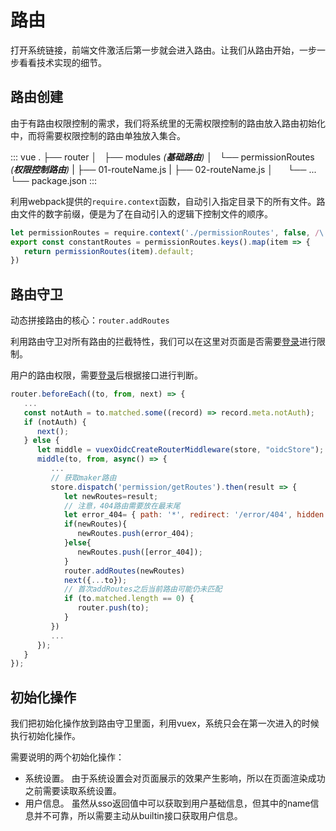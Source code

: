# 路由

打开系统链接，前端文件激活后第一步就会进入路由。让我们从路由开始，一步一步看看技术实现的细节。

## 路由创建

   由于有路由权限控制的需求，我们将系统里的无需权限控制的路由放入路由初始化中，而将需要权限控制的路由单独放入集合。

   ::: vue
   .
   ├── router
   │   ├── modules _(**基础路由**)_
   │   └── permissionRoutes _(**权限控制路由**)_
   |       ├── 01-routeName.js
   |       ├── 02-routeName.js
   │       └── ...
   └── package.json
   :::

   利用webpack提供的`require.context`函数，自动引入指定目录下的所有文件。路由文件的数字前缀，便是为了在自动引入的逻辑下控制文件的顺序。

   ``` js
   let permissionRoutes = require.context('./permissionRoutes', false, /\.js$/);
   export const constantRoutes = permissionRoutes.keys().map(item => {
      return permissionRoutes(item).default;
   })
   ```

## 路由守卫

   动态拼接路由的核心：`router.addRoutes`
   
   利用路由守卫对所有路由的拦截特性，我们可以在这里对页面是否需要[登录](登录.md)进行限制。

   用户的路由权限，需要[登录](登录.md)后根据接口进行判断。

   ``` js
   router.beforeEach((to, from, next) => {
      ...
      const notAuth = to.matched.some((record) => record.meta.notAuth);
      if (notAuth) {
         next();
      } else {
         let middle = vuexOidcCreateRouterMiddleware(store, "oidcStore");
         middle(to, from, async() => {
            ...
            // 获取maker路由
            store.dispatch('permission/getRoutes').then(result => {
               let newRoutes=result;
               // 注意，404路由需要放在最末尾
               let error_404= { path: '*', redirect: '/error/404', hidden: true };
               if(newRoutes){
                  newRoutes.push(error_404);
               }else{
                  newRoutes.push([error_404]);
               }
               router.addRoutes(newRoutes)
               next({...to});
               // 首次addRoutes之后当前路由可能仍未匹配
               if (to.matched.length == 0) {
                  router.push(to);
               }
            })
            ...
         });
      }
   });
   ```

## 初始化操作

   我们把初始化操作放到路由守卫里面，利用vuex，系统只会在第一次进入的时候执行初始化操作。

   需要说明的两个初始化操作：
   - 系统设置。
      由于系统设置会对页面展示的效果产生影响，所以在页面渲染成功之前需要读取系统设置。
   - 用户信息。
      虽然从sso返回值中可以获取到用户基础信息，但其中的name信息并不可靠，所以需要主动从builtin接口获取用户信息。


